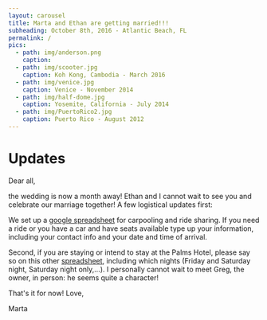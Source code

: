 ```yaml
---
layout: carousel
title: Marta and Ethan are getting married!!!
subheading: October 8th, 2016 - Atlantic Beach, FL
permalink: /
pics:
  - path: img/anderson.png
    caption:
  - path: img/scooter.jpg
    caption: Koh Kong, Cambodia - March 2016
  - path: img/venice.jpg
    caption: Venice - November 2014
  - path: img/half-dome.jpg
    caption: Yosemite, California - July 2014
  - path: img/PuertoRico2.jpg
    caption: Puerto Rico - August 2012
---
```


# Updates

Dear all,

the wedding is now a month away! Ethan and I cannot wait to see you and celebrate our marriage together! 
A few logistical updates first:

We set up a [google spreadsheet](https://docs.google.com/spreadsheets/d/1LP7XYf56kV703ZLHnGwH4H7QZds6baYzsP4VDncw0Ns/edit?usp=sharing) for carpooling and ride sharing. If you need a ride or you have a car and have seats available type up your information, including your contact info and your date and time of arrival. 

Second, if you are staying or intend to stay at the Palms Hotel, please say so on this other [spreadsheet](https://docs.google.com/spreadsheets/d/1AuXi1MT7f4kClFAMR_qvWEw9s9_TGAwXMHPKjLU5pzQ/edit?usp=sharing), including which nights (Friday and Saturday night, Saturday night only,...). I personally cannot wait to meet Greg, the owner, in person: he seems quite a character!

That's it for now!
Love,

Marta
